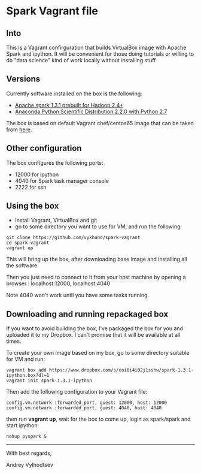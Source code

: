 # Spark Vagrant file

## Into
This is a Vagrant confirguration that builds VirtualBox image with Apache Spark and ipython.
It will be convenient for those doing tutorials or willing to do "data science" kind of work locally without installing stuff

## Versions

Currently software installed on the box is the following:

  * [Apache spark 1.3.1 prebuilt for Hadoop 2.4+](https://spark.apache.org/downloads.html)
  * [Anaconda Python Scientific Distribution 2.2.0 with Python 2.7](http://continuum.io/downloads#all)

The box is based on default Vagrant chef/centos65 image that can be taken from [here](https://atlas.hashicorp.com/chef/boxes/centos-6.5).

## Other configuration

The box configures the following ports:
   * 12000 for ipython
   * 4040 for Spark task manager console
   * 2222 for ssh
   

## Using the box

   * Install Vagrant, VirtualBox and git
   * go to some directory you want to use for VM, and run the following:

```
git clone https://github.com/vykhand/spark-vagrant
cd spark-vagrant
vagrant up
```

This will bring up the box, after downloading base image and installing all the software.

Then you just need to connect to it from your host machine by opening a browser : localhost:12000, localhost:4040

Note 4040 won't work until you have some tasks running.

## Downloading and running repackaged  box

If you want to avoid building the box, I've packaged the box for you and uploaded it to my Dropbox. I can't promise that it will be available at all times. 

To create your own image based on my box, go to some directory suitable for VM and run:

```
vagrant box add https://www.dropbox.com/s/coi0i4i02j1sshw/spark-1.3.1-ipython.box?dl=1
vagrant init spark-1.3.1-ipython
```

Then add the following configuration to your Vagrant file:

```
config.vm.network :forwarded_port, guest: 12000, host: 12000
config.vm.network :forwarded_port, guest: 4040, host: 4040
```

then run **vagrant up**, wait for the box to come up, login as spark/spark and start ipython:

```
nohup pyspark &
```

-----
With best regards,

Andrey Vylhodtsev
